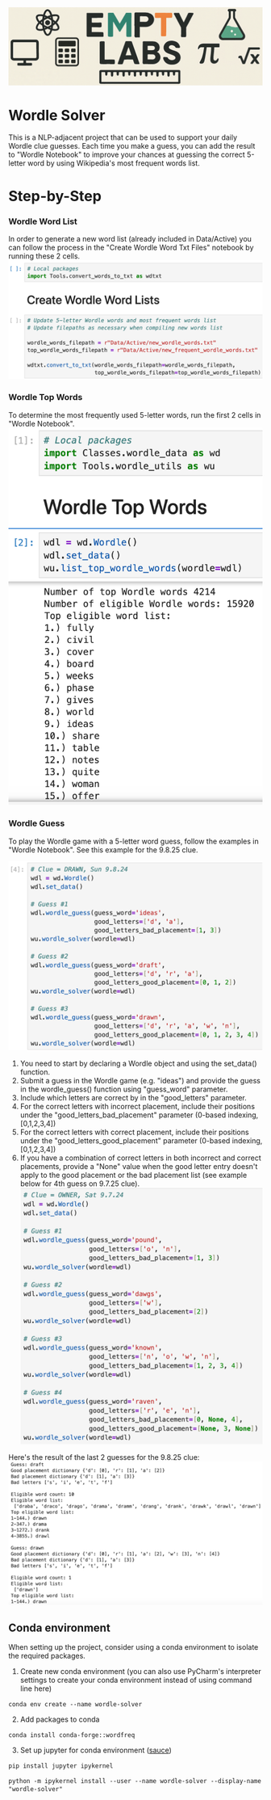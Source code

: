 ![](Data/Images/empty-labs-logo-wide.png)

# Wordle Solver

This is a NLP-adjacent project that can be used to support your daily Wordle clue guesses.  Each time you make a guess, you can add the result to "Wordle Notebook" to improve your chances at guessing the correct 5-letter word by using Wikipedia's most frequent words list.

# Step-by-Step

### Wordle Word List

In order to generate a new word list (already included in Data/Active) you can follow the process in the "Create Wordle Word Txt Files" notebook by running these 2 cells.
![](Data/Images/create-wordle-word-lists-example.png)

### Wordle Top Words

To determine the most frequently used 5-letter words, run the first 2 cells in "Wordle Notebook".
![](Data/Images/wordle-top-words-example.png)

### Wordle Guess
To play the Wordle game with a 5-letter word guess, follow the examples in "Wordle Notebook".  See this example for the 9.8.25 clue.

![](Data/Images/wordle-guess-example.png)

1. You need to start by declaring a Wordle object and using the set_data() function.
2. Submit a guess in the Wordle game (e.g. "ideas") and provide the guess in the wordle_guess() function using "guess_word" parameter.
3. Include which letters are correct by in the "good_letters" parameter.
4. For the correct letters with incorrect placement, include their positions under the "good_letters_bad_placement" parameter (0-based indexing, [0,1,2,3,4])
5. For the correct letters with correct placement, include their positions under the "good_letters_good_placement" parameter (0-based indexing, [0,1,2,3,4])
6. If you have a combination of correct letters in both incorrect and correct placements, provide a "None" value when the good letter entry doesn't apply to the good placement or the bad placement list (see example below for 4th guess on 9.7.25 clue).
![](Data/Images/wordle-guess-example-2.png)

Here's the result of the last 2 guesses for the 9.8.25 clue:
![](Data/Images/wordle-guess-example-1.png)

## Conda environment

When setting up the project, consider using a conda environment to isolate the required packages.

1. Create new conda environment (you can also use PyCharm's interpreter settings to create your conda environment instead of using command line here)
```commandline
conda env create --name wordle-solver
```
2. Add packages to conda
```commandline
conda install conda-forge::wordfreq
```
3. Set up jupyter for conda environment ([sauce](https://stackoverflow.com/questions/39604271/conda-environments-not-showing-up-in-jupyter-notebook))
```commandline
pip install jupyter ipykernel
```
```commandline
python -m ipykernel install --user --name wordle-solver --display-name "wordle-solver"
```

